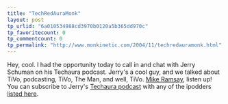 ```yaml
---
title: "TechRedAuraMonk"
layout: post
tp_urlid: "6a010534988cd3970b0120a5b365dd970c"
tp_favoritecount: 0
tp_commentcount: 0
tp_permalink: "http://www.monkinetic.com/2004/11/techredauramonk.html"
---
```

Hey, cool. I had the opportunity today to call in and chat with Jerry Schuman on his Techaura podcast. Jerry&#39;s a cool guy, and we talked about TiVo, podcasting, TiVo, The Man, and well, TiVo. <a href="http://www.tivo.com/5.2.1.asp">Mike Ramsay</a>, listen up! You can subscribe to Jerry&#39;s <a href="http://oak.phpwebhosting.com/~theagent/wordpress/wp-rss2.php">Techaura podcast</a> with any of the ipodders <a href="http://www.ipodder.org/directory/4/ipodderSoftware">listed here</a>.
